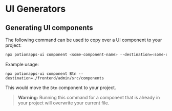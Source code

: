 # UI Generators

## Generating UI components

The following command can be used to copy over a UI component to your project:
```bash
npx potionapps-ui component <some-component-name> --destination=<some-destination>
```

Example usage: 
```
npx potionapps-ui component Btn --destination=./frontend/admin/src/components
```
This would move the ```Btn``` component to your project.

> **Warning:** Running this command for a component that is already in your project will overwrite your current file.

